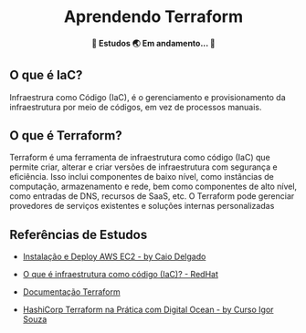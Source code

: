 <h1 align="center">Aprendendo Terraform</h1>

<h4 align="center"> 
	📖  Estudos 🌏 Em andamento...  📖
</h4>

## O que é IaC?
Infraestrura como Código (IaC), é o gerenciamento e provisionamento da infraestrutura por meio de códigos, em vez de processos manuais.

## O que é Terraform?
Terraform é uma ferramenta de infraestrutura como código (IaC) que permite criar, alterar e criar versões de infraestrutura com segurança e eficiência. Isso inclui componentes de baixo nível, como instâncias de computação, armazenamento e rede, bem como componentes de alto nível, como entradas de DNS, recursos de SaaS, etc. O Terraform pode gerenciar provedores de serviços existentes e soluções internas personalizadas

## Referências de Estudos
* [Instalação e Deploy AWS EC2 - by Caio Delgado](https://www.youtube.com/watch?v=bYvdJKTwx_I&ab_channel=CaioDelgado)

* [O que é infraestrutura como código (IaC)? - RedHat](https://www.redhat.com/pt-br/topics/automation/what-is-infrastructure-as-code-iac)

* [Documentação Terraform](https://www.terraform.io/docs/index.html)

* [HashiCorp Terraform na Prática com Digital Ocean - by Curso Igor Souza](https://www.udemy.com/course/terraform-na-pratica/)
